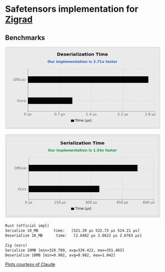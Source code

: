 # Safetensors implementation for [Zigrad](https://github.com/Marco-Christiani/zigrad)

## Benchmarks

<p align="center">
  <img alt="Deserialization benchmark" src="assets/deserialization.png">
</p>

<p align="center">
  <img alt="Serialization benchmark" src="assets/serialization.png">
</p>

```
Rust (official impl)
Serialize 10_MB       time:   [521.39 µs 522.73 µs 524.21 µs]
Deserialize 10_MB      time:   [2.6482 µs 2.6622 µs 2.6763 µs]

Zig (ours)
Serialize 10MB [min=328.709, avg=339.422, max=351.483]
Deserialize 10MB [min=0.902, avg=0.982, max=1.042]
```

[Plots courtesy of Claude](https://claude.site/artifacts/cc6dcc58-3545-4541-b25e-871a6ddc4e6f)
